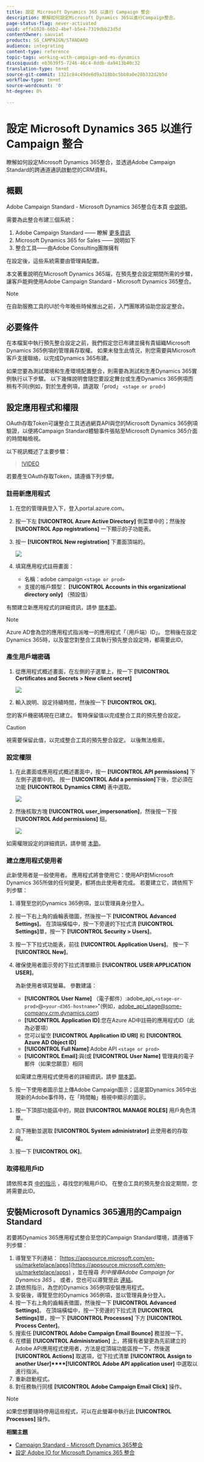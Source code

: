 ```yaml
---
title: 設定 Microsoft Dynamics 365 以進行 Campaign 整合
description: 瞭解如何設定Microsoft Dynamics 365以進行Campaign整合。
page-status-flag: never-activated
uuid: effa1028-66b2-4bef-b5e4-7319dbb23d5d
contentOwner: sauviat
products: SG_CAMPAIGN/STANDARD
audience: integrating
content-type: reference
topic-tags: working-with-campaign-and-ms-dynamics
discoiquuid: eb3639f5-7246-46c4-8ddb-da9413b40c32
translation-type: tm+mt
source-git-commit: 1321c84c49de6d9a318bbc5bb8a0e28b332d2b5d
workflow-type: tm+mt
source-wordcount: '0'
ht-degree: 0%

---
```



# 設定 Microsoft Dynamics 365 以進行 Campaign 整合

瞭解如何設定Microsoft Dynamics 365整合，並透過Adobe Campaign Standard的跨通道通訊啟動您的CRM資料。

## 概觀

Adobe Campaign Standard - Microsoft Dynamics 365整合在本頁 [中說明](../../integrating/using/working-with-campaign-standard-and-microsoft-dynamics-365.md)。

需要為此整合布建三個系統：

1. Adobe Campaign Standard —— 瞭解 [更多資訊](../../integrating/using/configure-adobe-io-for-ms-dynamic.md)
1. Microsoft Dynamics 365 for Sales —— 說明如下
1. 整合工具——由Adobe Consulting團隊擁有

在設定後，這些系統需要由管理員配置。

本文著重說明在Microsoft Dynamics 365端，在預先整合設定期間所需的步驟，讓客戶能夠使用Adobe Campaign Standard - Microsoft Dynamics 365整合。

>[!NOTE]
>
>在自助服務工具的UI於今年晚些時候推出之前，入門團隊將協助您設定整合。

## 必要條件

在本檔案中執行預先整合設定之前，我們假定您已布建並擁有貴組織Microsoft Dynamics 365例項的管理員存取權。  如果未發生此情況，則您需要與Microsoft客戶支援聯絡，以完成Dynamics 365布建。

如果您要為測試環境和生產環境配置整合，則需要為測試和生產Dynamics 365實例執行以下步驟。 以下幾條說明會隨您要設定舞台或生產Dynamics 365例項而稍有不同(例如，對於生產例項，請選取「prod」 `<stage or prod>`)

## 設定應用程式和權限

OAuth存取Token可讓整合工具透過網頁API與您的Microsoft Dynamics 365例項驗證，以便將Campaign Standard體驗事件張貼至Microsoft Dynamics 365介面的時間軸檢視。

以下視訊概述了主要步驟：

>[!VIDEO](https://video.tv.adobe.com/v/27637)

若要產生OAuth存取Token，請遵循下列步驟。

### 註冊新應用程式

1. 在您的管理員登入下，登入portal.azure.com。

1. 按一下左 **[!UICONTROL Azure Active Directory]** 側菜單中的；然後按 **[!UICONTROL App registrations]** 一下顯示的子功能表。

1. 按一 **[!UICONTROL New registration]** 下畫面頂端的。

   ![](assets/do-not-localize/MSdynACSIntegration-7.png)

1. 填寫應用程式註冊畫面：

   * 名稱：adobe campaign `<stage or prod>`
   * 支援的帳戶類型： **[!UICONTROL Accounts in this organizational directory only]** （預設值）

有關建立新應用程式的詳細資訊，請參 [閱本節](https://docs.microsoft.com/en-us/azure/active-directory/develop/quickstart-register-app)。

>[!NOTE]
>
>Azure AD會為您的應用程式指派唯一的應用程式「（用戶端）ID」。 您稍後在設定Dynamics 365時，以及當您對整合工具執行預先整合設定時，都需要此ID。

### 產生用戶端密碼

1. 從應用程式概述畫面，在左側的子選單上，按一下 **[!UICONTROL Certificates and Secrets > New client secret]**

   ![](assets/do-not-localize/MSdynACSIntegration-8.png)

1. 輸入說明、設定持續時間，然後按一下 **[!UICONTROL OK]**。

您的客戶機密碼現在已建立。 暫時保留值以完成整合工具的預先整合設定。

>[!CAUTION]
>
>視需要保留此值，以完成整合工具的預先整合設定。 以後無法檢索。


### 設定權限

1. 在此畫面或應用程式概述畫面中，按一 **[!UICONTROL API permissions]** 下左側子選單中的。  按一 **[!UICONTROL Add a permission]**&#x200B;下後，您必須在功能 **[!UICONTROL Dynamics CRM]** 表中選取。

   ![](assets/do-not-localize/MSdynACSIntegration-9.png)

1. 然後核取方塊 **[!UICONTROL user_impersonation]**，然後按一下按 **[!UICONTROL Add permissions]** 鈕。

   ![](assets/do-not-localize/MSdynACSIntegration-10.png)

如需權限設定的詳細資訊，請參閱 [本節](https://docs.microsoft.com/en-us/azure/active-directory/develop/quickstart-configure-app-access-web-apis#add-permissions-to-access-web-apis)。

### 建立應用程式使用者

此新使用者是一般使用者。 應用程式將會使用它：使用API對Microsoft Dynamics 365所做的任何變更，都將由此使用者完成。 若要建立它，請依照下列步驟：

1. 導覽至您的Dynamics 365例項，並以管理員身分登入。

1. 按一下右上角的齒輪表徵圖，然後按一下 **[!UICONTROL Advanced Settings]**。 在頂端橫幅中，按一下旁邊的下拉式清 **[!UICONTROL Settings]**&#x200B;單，按一下 **[!UICONTROL Security > Users]**。

1. 按一下下拉式功能表，前往 **[!UICONTROL Application Users]**。 按一下 **[!UICONTROL New]**。

1. 確保使用者圖示旁的下拉式清單顯示 **[!UICONTROL USER:APPLICATION USER]**。

   為新使用者填寫螢幕。  參數建議：

   * **[!UICONTROL User Name]** （電子郵件）:adobe_api_`<stage-or-prod>`@`<your-d365-hostname>`&quot;(例如，adobe_api_stage@some-company.crm.dynamics.com)
   * **[!UICONTROL Application ID]**:您在Azure AD中註冊的應用程式ID（此為必要項）
   * 您可以留空 **[!UICONTROL Application ID URI]** 和 **[!UICONTROL Azure AD Object ID]**
   * **[!UICONTROL Full Name]**:Adobe API `<stage or prod>`
   * **[!UICONTROL Email]**:與(或 **[!UICONTROL User Name]** 管理員的電子郵件（如果您願意）相同

   如需建立應用程式使用者的詳細資訊，請參 [閱本節](https://docs.microsoft.com/en-gb/power-platform/admin/create-users-assign-online-security-roles#create-an-application-user)。

1. 按一下使用者圖示並上傳Adobe Campaign圖示；這是當Dynamics 365中出現新的Adobe事件時，在「時間軸」檢視中顯示的圖示。

<!-- ***getfile*** adobe campaign logo-->

1. 按一下頂部功能區中的，開啟 **[!UICONTROL MANAGE ROLES]** 用戶角色清單。

1. 向下捲動並選取 **[!UICONTROL System administrator]** 此使用者的存取權。

1. 按一下 **[!UICONTROL OK]**。

### 取得租用戶ID

請依照本頁 [中的指示](https://docs.microsoft.com/en-us/onedrive/find-your-office-365-tenant-id) ，尋找您的租用戶ID。  在整合工具的預先整合設定期間，您將需要此ID。

## 安裝Microsoft Dynamics 365適用的Campaign Standard

若要將Dynamics 365應用程式整合至您的Campaign Standard環境，請遵循下列步驟：

1. 導覽至下列連結： [https://appsource.microsoft.com/en-us/marketplace/apps](https://appsource.microsoft.com/en-us/marketplace/apps) ，並在搜尋 _列中搜尋Adobe Campaign for Dynamics 365_ 。
或者，您也可以導覽至此 [連結](https://appsource.microsoft.com/en-us/product/dynamics-365/adobecampaign.re4snj-a4n7-5t6y-a14br-d5d1b?flightCodes=adobesignhide&amp;tab=Overview)。
1. 請依照指示，為您的Dynamics 365例項安裝應用程式。
1. 安裝後，導覽至您的Dynamics 365例項，並以管理員身分登入。
1. 按一下右上角的齒輪表徵圖，然後按一下 **[!UICONTROL Advanced Settings]**。 在頂端橫幅中，按一下旁邊的下拉式清 **[!UICONTROL Settings]**&#x200B;單，按一下 **[!UICONTROL Processes]** 下方 **[!UICONTROL Process Center]**。
1. 搜索任 **[!UICONTROL Adobe Campaign Email Bounce]** 務並按一下。
1. 在標籤 **[!UICONTROL Administration]** 上，將擁有者變更為先前建立的Adobe API應用程式使用者，方法是從頂端功能區按一下，然後選 **[!UICONTROL Actions]** 取選項，從下拉式清單 **[!UICONTROL Assign to another User]****[!UICONTROL Adobe API application user]** 中選取以進行指派。
1. 重新啟動程式。
1. 對任務執行同樣 **[!UICONTROL Adobe Campaign Email Click]** 操作。

>[!NOTE]
>
>如果您想要隨時停用這些程式，可以在此螢幕中執行此 **[!UICONTROL Processes]** 操作。

**相關主題**

* [Campaign Standard - Microsoft Dynamics 365整合](../../integrating/using/working-with-campaign-standard-and-microsoft-dynamics-365.md)
* [設定 Adobe IO for Microsoft Dynamics 365 整合](../../integrating/using/configure-adobe-io-for-ms-dynamic.md)
